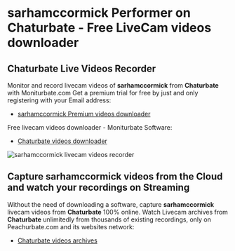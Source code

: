 # sarhamccormick Performer on Chaturbate - Free LiveCam videos downloader

## Chaturbate Live Videos Recorder

Monitor and record livecam videos of **sarhamccormick** from **Chaturbate** with Moniturbate.com
Get a premium trial for free by just and only registering with your Email address:
* [sarhamccormick Premium videos downloader](https://moniturbate.com/request-demo-licence-key.html)

Free livecam videos downloader - Moniturbate Software:
* [Chaturbate videos downloader](https://moniturbate.com/moniturbate-download-software.html)

![sarhamccormick livecam videos recorder](https://peachurnet.com/templates/moniturbate-software.png)


## Capture sarhamccormick videos from the Cloud and watch your recordings on Streaming

Without the need of downloading a software, capture **sarhamccormick** livecam videos from **Chaturbate** 100% online.
Watch Livecam archives from **Chaturbate** unlimitedly from thousands of existing recordings, only on Peachurbate.com and its websites network:
* [Chaturbate videos archives](https://peachurnet.com/)